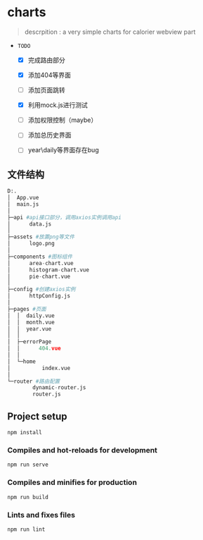 # charts
> descrpition : a very simple charts  for calorier webview part

- `TODO`
    - [x] 完成路由部分
    - [x] 添加404等界面
    - [ ] 添加页面跳转
    - [x] 利用mock.js进行测试
    - [ ] 添加权限控制（maybe）
    - [ ] 添加总历史界面
    - [ ] year\daily等界面存在bug

 
## 文件结构
```python
D:.
│  App.vue 
│  main.js
│
├─api #api接口部分，调用axios实例调用api
│      data.js
│
├─assets #放置png等文件
│      logo.png
│
├─components #图标组件
│      area-chart.vue
│      histogram-chart.vue
│      pie-chart.vue
│
├─config #创建axios实例
│      httpConfig.js
│
├─pages #页面
│  │  daily.vue
│  │  month.vue
│  │  year.vue
│  │
│  ├─errorPage
│  │      404.vue
│  │
│  └─home
│          index.vue
│
└─router #路由配置
        dynamic-router.js
        router.js
```
## Project setup
```
npm install
```

### Compiles and hot-reloads for development
```
npm run serve
```

### Compiles and minifies for production
```
npm run build
```

### Lints and fixes files
```
npm run lint
```


